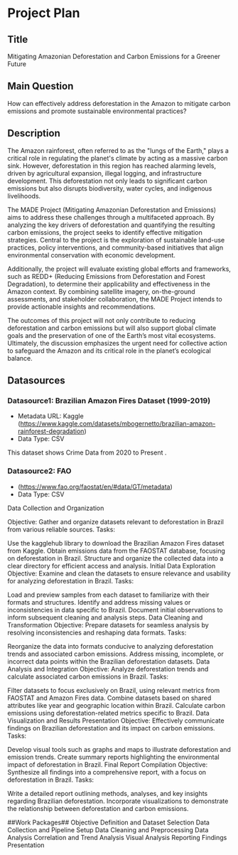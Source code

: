 # Project Plan

## Title
 Mitigating Amazonian Deforestation and Carbon Emissions for a Greener Future 

## Main Question

How can  effectively address deforestation in the Amazon to mitigate carbon emissions and promote sustainable environmental practices?

## Description
The Amazon rainforest, often referred to as the "lungs of the Earth," plays a critical role in regulating the planet's climate by acting as a massive carbon sink. However, deforestation in this region has reached alarming levels, driven by agricultural expansion, illegal logging, and infrastructure development. This deforestation not only leads to significant carbon emissions but also disrupts biodiversity, water cycles, and indigenous livelihoods.

The MADE Project (Mitigating Amazonian Deforestation and Emissions) aims to address these challenges through a multifaceted approach. By analyzing the key drivers of deforestation and quantifying the resulting carbon emissions, the project seeks to identify effective mitigation strategies. Central to the project is the exploration of sustainable land-use practices, policy interventions, and community-based initiatives that align environmental conservation with economic development.

Additionally, the project will evaluate existing global efforts and frameworks, such as REDD+ (Reducing Emissions from Deforestation and Forest Degradation), to determine their applicability and effectiveness in the Amazon context. By combining satellite imagery, on-the-ground assessments, and stakeholder collaboration, the MADE Project intends to provide actionable insights and recommendations.

The outcomes of this project will not only contribute to reducing deforestation and carbon emissions but will also support global climate goals and the preservation of one of the Earth’s most vital ecosystems. Ultimately, the discussion emphasizes the urgent need for collective action to safeguard the Amazon and its critical role in the planet’s ecological balance.

## Datasources

### Datasource1: Brazilian Amazon Fires Dataset (1999-2019)
* Metadata URL: Kaggle (https://www.kaggle.com/datasets/mbogernetto/brazilian-amazon-rainforest-degradation) 
* Data Type: CSV

This dataset shows Crime Data from 2020 to Present .

### Datasource2: FAO
*  (https://www.fao.org/faostat/en/#data/GT/metadata)
* Data Type: CSV

Data Collection and Organization

Objective: Gather and organize datasets relevant to deforestation in Brazil from various reliable sources.
Tasks:

Use the kagglehub library to download the Brazilian Amazon Fires dataset from Kaggle.
Obtain emissions data from the FAOSTAT database, focusing on deforestation in Brazil.
Structure and organize the collected data into a clear directory for efficient access and analysis.
Initial Data Exploration
Objective: Examine and clean the datasets to ensure relevance and usability for analyzing deforestation in Brazil.
Tasks:

Load and preview samples from each dataset to familiarize with their formats and structures.
Identify and address missing values or inconsistencies in data specific to Brazil.
Document initial observations to inform subsequent cleaning and analysis steps.
Data Cleaning and Transformation
Objective: Prepare datasets for seamless analysis by resolving inconsistencies and reshaping data formats.
Tasks:

Reorganize the data into formats conducive to analyzing deforestation trends and associated carbon emissions.
Address missing, incomplete, or incorrect data points within the Brazilian deforestation datasets.
Data Analysis and Integration
Objective: Analyze deforestation trends and calculate associated carbon emissions in Brazil.
Tasks:

Filter datasets to focus exclusively on Brazil, using relevant metrics from FAOSTAT and Amazon Fires data.
Combine datasets based on shared attributes like year and geographic location within Brazil.
Calculate carbon emissions using deforestation-related metrics specific to Brazil.
Data Visualization and Results Presentation
Objective: Effectively communicate findings on Brazilian deforestation and its impact on carbon emissions.
Tasks:

Develop visual tools such as graphs and maps to illustrate deforestation and emission trends.
Create summary reports highlighting the environmental impact of deforestation in Brazil.
Final Report Compilation
Objective: Synthesize all findings into a comprehensive report, with a focus on deforestation in Brazil.
Tasks:

Write a detailed report outlining methods, analyses, and key insights regarding Brazilian deforestation.
Incorporate visualizations to demonstrate the relationship between deforestation and carbon emissions.



##Work Packages##
Objective Definition and Dataset Selection
Data Collection and Pipeline Setup
Data Cleaning and Preprocessing
Data Analysis
Correlation and Trend Analysis
Visual Analysis
Reporting Findings
Presentation



 
